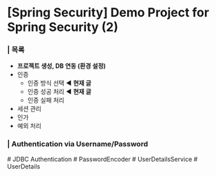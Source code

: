 # [Spring Security] Demo Project for Spring Security (2)

###  | 목록

- **프로젝트 생성, DB 연동 (환경 설정)** 
- 인증 
  - 인증 방식 선택 ◀︎ **현재 글**
  - 인증 성공 처리 ◀︎ **현재 글**
  - 인증 실패 처리 
- 세션 관리 
- 인가  
- 예외 처리 

### | Authentication via Username/Password 

\# JDBC Authentication # PasswordEncoder # UserDetailsService # UserDetails

